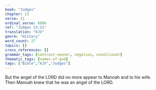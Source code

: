 ```yaml
---
book: "Judges"
chapter: 13
verse: 21
ordinal_verse: 6906
ref: "Judges 13:21"
translation: "KJV"
genre: "History"
word_count: 27
topics: []
cross_references: []
grammar_tags: [contrast-opener, negation, conditional]
thematic_tags: [names-of-god]
tags: ["Bible","KJV","Judges"]
---
```

But the angel of the LORD did no more appear to Manoah and to his wife. Then Manoah knew that he was an angel of the LORD.
